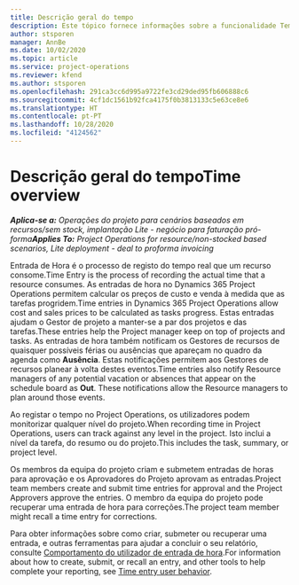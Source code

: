 ```yaml
---
title: Descrição geral do tempo
description: Este tópico fornece informações sobre a funcionalidade Tempo no Dynamics 365 Project Operations.
author: stsporen
manager: AnnBe
ms.date: 10/02/2020
ms.topic: article
ms.service: project-operations
ms.reviewer: kfend
ms.author: stsporen
ms.openlocfilehash: 291ca3cc6d995a9722fe3cd29ded95fb606888c6
ms.sourcegitcommit: 4cf1dc1561b92fca4175f0b3813133c5e63ce8e6
ms.translationtype: HT
ms.contentlocale: pt-PT
ms.lasthandoff: 10/28/2020
ms.locfileid: "4124562"
---
```

# <a name="time-overview"></a><span data-ttu-id="f2bc4-103">Descrição geral do tempo</span><span class="sxs-lookup"><span data-stu-id="f2bc4-103">Time overview</span></span>

<span data-ttu-id="f2bc4-104">_**Aplica-se a:** Operações do projeto para cenários baseados em recursos/sem stock, implantação Lite - negócio para faturação pró-forma_</span><span class="sxs-lookup"><span data-stu-id="f2bc4-104">_**Applies To:** Project Operations for resource/non-stocked based scenarios, Lite deployment - deal to proforma invoicing_</span></span>

<span data-ttu-id="f2bc4-105">Entrada de Hora é o processo de registo do tempo real que um recurso consome.</span><span class="sxs-lookup"><span data-stu-id="f2bc4-105">Time Entry is the process of recording the actual time that a resource consumes.</span></span> <span data-ttu-id="f2bc4-106">As entradas de hora no Dynamics 365 Project Operations permitem calcular os preços de custo e venda à medida que as tarefas progridem.</span><span class="sxs-lookup"><span data-stu-id="f2bc4-106">Time entries in Dynamics 365 Project Operations allow cost and sales prices to be calculated as tasks progress.</span></span> <span data-ttu-id="f2bc4-107">Estas entradas ajudam o Gestor de projeto a manter-se a par dos projetos e das tarefas.</span><span class="sxs-lookup"><span data-stu-id="f2bc4-107">These entries help the Project manager keep on top of projects and tasks.</span></span> <span data-ttu-id="f2bc4-108">As entradas de hora também notificam os Gestores de recursos de quaisquer possíveis férias ou ausências que apareçam no quadro da agenda como **Ausência**. Estas notificações permitem aos Gestores de recursos planear à volta destes eventos.</span><span class="sxs-lookup"><span data-stu-id="f2bc4-108">Time entries also notify Resource managers of any potential vacation or absences that appear on the schedule board as **Out**. These notifications allow the Resource managers to plan around those events.</span></span>

<span data-ttu-id="f2bc4-109">Ao registar o tempo no Project Operations, os utilizadores podem monitorizar qualquer nível do projeto.</span><span class="sxs-lookup"><span data-stu-id="f2bc4-109">When recording time in Project Operations, users can track against any level in the project.</span></span> <span data-ttu-id="f2bc4-110">Isto inclui a nível da tarefa, do resumo ou do projeto.</span><span class="sxs-lookup"><span data-stu-id="f2bc4-110">This includes the task, summary, or project level.</span></span>

<span data-ttu-id="f2bc4-111">Os membros da equipa do projeto criam e submetem entradas de horas para aprovação e os Aprovadores do Projeto aprovam as entradas.</span><span class="sxs-lookup"><span data-stu-id="f2bc4-111">Project team members create and submit time entries for approval and the Project Approvers approve the entries.</span></span> <span data-ttu-id="f2bc4-112">O membro da equipa do projeto pode recuperar uma entrada de hora para correções.</span><span class="sxs-lookup"><span data-stu-id="f2bc4-112">The project team member might recall a time entry for corrections.</span></span>

<span data-ttu-id="f2bc4-113">Para obter informações sobre como criar, submeter ou recuperar uma entrada, e outras ferramentas para ajudar a concluir o seu relatório, consulte [Comportamento do utilizador de entrada de hora](ui-behavior-time.md).</span><span class="sxs-lookup"><span data-stu-id="f2bc4-113">For information about how to create, submit, or recall an entry, and other tools to help complete your reporting, see [Time entry user behavior](ui-behavior-time.md).</span></span>


